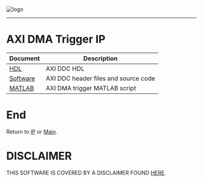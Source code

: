 
![logo](../../docs/Logo.png)

---

# AXI DMA Trigger IP

|  Document                                                           | Description                                                   |
|---------------------------------------------------------------------|---------------------------------------------------------------|
| [HDL](../../docs/bps_example/axi_dma_trig/axi_dma_trig.md)          | AXI DDC HDL                                                   | 
| [Software](../../docs/bps_example/bps/hdk/sw/axi_dma/README.md)     | AXI DDC header files and source code                          | 
| [MATLAB](matlab/README.md)                                          | AXI DMA trigger MATLAB script                                 |

# End

Return to [IP](../README.md) or [Main](../../README.md).

# DISCLAIMER

THIS SOFTWARE IS COVERED BY A DISCLAIMER FOUND [HERE](../../DISCLAIMER.md).
